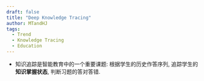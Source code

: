 ```yaml
---
draft: false
title: "Deep Knowledge Tracing"
author: MTandHJ
tags:
  - Trend
  - Knowledge Tracing
  - Education
---
```


- 知识追踪是智能教育中的一个重要课题: 根据学生的历史作答序列, 追踪学生的**知识掌握状态**, 判断习题的答对答错.

<!-- 使用更高效的CSS加载方式 -->
<link rel="stylesheet" href="/css/timeline.css">

<div id="timeline">
  <!-- 时间线将由 JavaScript 自动生成 -->
</div>

<script>
// 时间线数据
window.timelineData = [

  {
    "date": "2020-02-14",
    "title": "SAINT",
    "description": "Encoder-decoder transformer 在 DKT 上的应用, 设计颇为奇怪",
    "paperUrl": "https://arxiv.org/abs/2002.07033",
    "imageUrl": "https://raw.githubusercontent.com/MTandHJ/blog_source/master/images/20250703162056.png",
    "importance": "emmm"
  },

  {
    "date": "2019-10-29",
    "title": "SKVMN",
    "description": "DKVMN 的基础上用 LSTM 处理子系列",
    "paperUrl": "https://arxiv.org/abs/1910.13197",
    "imageUrl": "https://raw.githubusercontent.com/MTandHJ/blog_source/master/images/20250703162220.png",
    "importance": "emmm"
  },

  {
    "date": "2019-07-16",
    "title": "SAKT",
    "description": "将 decoder-only transformer 应用于 DKT 上, 并提出习题/作答的 cross attention",
    "paperUrl": "/posts/sakt",
    "imageUrl": "https://raw.githubusercontent.com/MTandHJ/blog_source/master/images/20250401140515.png",
    "importance": "novel"
  },

  {
    "date": "2016-11-24",
    "title": "DKVMN",
    "description": "改进记忆网络 MANN 来实现对习题的概念和学生的掌握情况的一个动态建模",
    "paperUrl": "/posts/dkvmn",
    "imageUrl": "https://raw.githubusercontent.com/MTandHJ/blog_source/master/images/20250330174039.png",
    "importance": "novel"
  },

  {
    "date": "2015-06-19",
    "title": "DKT",
    "description": "将 RNN/LSTM 模型应用于 KT",
    "paperUrl": "/posts/dkt",
    "imageUrl": "https://raw.githubusercontent.com/MTandHJ/blog_source/master/images/20250327212027.png",
    "importance": "seminal"
  },

];
</script>

<!-- 使用defer属性延迟执行脚本，不阻塞页面渲染 -->
<script src="/js/timeline.js" defer></script>